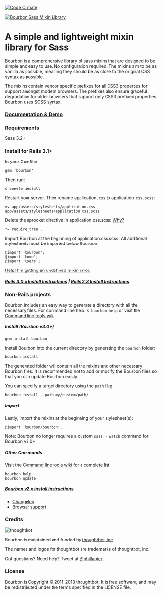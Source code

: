 [![Code Climate](https://codeclimate.com/github/thoughtbot/bourbon.png)](https://codeclimate.com/github/thoughtbot/bourbon)

[![Bourbon Sass Mixin Library](http://bourbon.io/images/shared/bourbon-logo.png)](http://bourbon.io)

# A simple and lightweight mixin library for Sass
Bourbon is a comprehensive library of sass mixins that are designed to be simple
and easy to use. No configuration required.
The mixins aim to be as vanilla as possible, meaning they should be as close to the original CSS syntax as possible.

The mixins contain vendor specific prefixes for all CSS3 properties for support
amongst modern browsers. The prefixes also ensure graceful degradation for older
browsers that support only CSS3 prefixed properties. Bourbon uses SCSS syntax.

### [Documentation & Demo](http://bourbon.io)

### Requirements
Sass 3.2+

### Install for Rails 3.1+
In your Gemfile:

    gem 'bourbon'

Then run:

    $ bundle install

Restart your server. Then rename application`.css` to application`.css.scss`:

    mv app/assets/stylesheets/application.css app/assets/stylesheets/application.css.scss

Delete the sprocket directive in application.css.scss: [Why?](https://github.com/thoughtbot/bourbon/wiki/Rails-Sprockets)

    *= require_tree .

Import Bourbon at the beginning of application.css.scss. All additional stylesheets must be imported below Bourbon:

    @import 'bourbon';
    @import 'home';
    @import 'users';


[Help! I'm getting an undefined mixin error.](https://github.com/thoughtbot/bourbon/wiki/Rails-Help-%5C-Undefined-mixin)

##### [Rails 3.0.x Install Instructions](https://github.com/thoughtbot/bourbon/wiki/Rails-3.0.x-Install) | [Rails 2.3 Install Instructions](https://github.com/thoughtbot/bourbon/wiki/Bourbon-v2.x-or-Rails-2.3-Install)

### Non-Rails projects
Bourbon includes an easy way to generate a directory with all the necessary files.
For command line help: `$ bourbon help` or visit the [Command line tools wiki](https://github.com/thoughtbot/bourbon/wiki/Command-Line-Tools)

##### Install (Bourbon v3.0+)

    gem install bourbon

Install Bourbon into the current directory by generating the `bourbon` folder:

    bourbon install

The generated folder will contain all the mixins and other necessary Bourbon files. It is recommended not to add or modify the Bourbon files so that you can update Bourbon easily.

You can specify a target directory using the `path` flag:

    bourbon install --path my/custom/path/

##### Import

Lastly, import the mixins at the beginning of your stylesheet(s):

    @import 'bourbon/bourbon';

Note: Bourbon no longer requires a custom `sass --watch` command for Bourbon v3.0+

##### Other Commands
Visit the [Command line tools wiki](https://github.com/thoughtbot/bourbon/wiki/Command-Line-Tools) for a complete list

    bourbon help
    bourbon update

##### [Bourbon v2.x install instructions](https://github.com/thoughtbot/bourbon/wiki/Bourbon-v2.x-or-Rails-2.3-Install)


- [Changelog](https://github.com/thoughtbot/bourbon/wiki)
- [Browser support](https://github.com/thoughtbot/bourbon/wiki/Browser-Support)


### Credits
![thoughtbot](http://thoughtbot.com/images/tm/logo.png)

Bourbon is maintained and funded by [thoughtbot, inc](http://thoughtbot.com/community)

The names and logos for thoughtbot are trademarks of thoughtbot, inc.

Got questions? Need help? Tweet at [@phillapier](http://twitter.com/phillapier).

### License
Bourbon is Copyright © 2011-2013 thoughtbot. It is free software, and may be redistributed under the terms specified in the LICENSE file.

